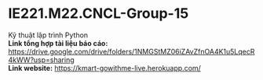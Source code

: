 # IE221.M22.CNCL-Group-15
Kỹ thuật lập trình Python <br>
**Link tổng hợp tài liệu báo cáo:** https://drive.google.com/drive/folders/1NMGStMZ06iZAvZfnOA4K1u5LqecR4kWW?usp=sharing <br>
**Link website:** https://kmart-gowithme-live.herokuapp.com/
